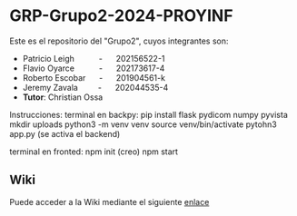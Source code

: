 # GRP-Grupo2-2024-PROYINF

Este es el repositorio del "Grupo2", cuyos integrantes son:


* Patricio Leigh   &nbsp;&nbsp;&nbsp;&nbsp; &nbsp;&nbsp;&nbsp;&nbsp; - &nbsp;&nbsp;&nbsp;&nbsp; 202156522-1
* Flavio Oyarce    &nbsp;&nbsp;&nbsp;&nbsp; &nbsp;&nbsp;&nbsp;&nbsp; - &nbsp;&nbsp;&nbsp;&nbsp; 202173617-4
* Roberto Escobar  &nbsp;&nbsp;&nbsp;&nbsp;                          - &nbsp;&nbsp;&nbsp;&nbsp; 201904561-k
* Jeremy Zavala &nbsp;&nbsp;&nbsp;&nbsp; &nbsp;&nbsp;          - &nbsp;&nbsp;&nbsp;&nbsp; 202044535-4
* **Tutor**: Christian Ossa

Instrucciones:
terminal en backpy:
pip install flask pydicom numpy pyvista
mkdir uploads
python3 -m venv venv
source venv/bin/activate
pytohn3 app.py        (se activa el backend)

terminal en fronted:
npm init (creo)
npm start


## Wiki

Puede acceder a la Wiki mediante el siguiente [enlace](https://github.com/patoleigh/GRP-Grupo2-2024-PROYINF/wiki)
